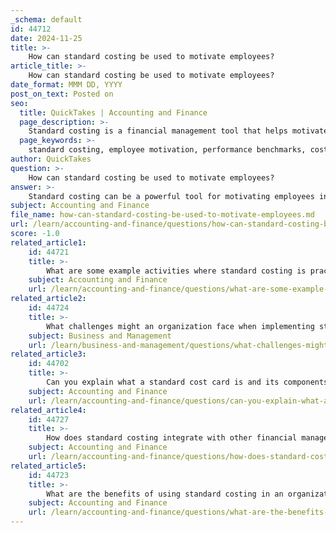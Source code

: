 ```yaml
---
_schema: default
id: 44712
date: 2024-11-25
title: >-
    How can standard costing be used to motivate employees?
article_title: >-
    How can standard costing be used to motivate employees?
date_format: MMM DD, YYYY
post_on_text: Posted on
seo:
  title: QuickTakes | Accounting and Finance
  page_description: >-
    Standard costing is a financial management tool that helps motivate employees by establishing clear performance benchmarks, increasing cost consciousness, facilitating variance analysis, recognizing and rewarding achievements, and promoting participation in budgeting.
  page_keywords: >-
    standard costing, employee motivation, performance benchmarks, cost consciousness, variance analysis, recognition and rewards, psychological impact, budgeting participation, efficiency, accountability, productivity, innovation, job satisfaction
author: QuickTakes
question: >-
    How can standard costing be used to motivate employees?
answer: >-
    Standard costing can be a powerful tool for motivating employees in several ways:\n\n1. **Clear Performance Benchmarks**: Standard costing establishes predetermined benchmarks for costs associated with materials, labor, and overhead. By providing clear targets, employees understand what is expected of them, which can drive them to work more efficiently to meet or exceed these standards.\n\n2. **Increased Cost Consciousness**: When employees are aware of standard costs, they may become more cost-conscious and actively seek ways to improve their methods of completing tasks. This engagement can lead to innovative solutions and increased productivity, as employees take ownership of their work processes.\n\n3. **Variance Analysis**: Standard costing allows for easy identification of variances between actual costs and standard costs. When employees see how their performance impacts these variances, it can motivate them to improve efficiency and reduce waste. Recognizing their contributions to cost savings can enhance their sense of responsibility and accountability.\n\n4. **Recognition and Rewards**: Companies can use the data from standard costing to recognize and reward employees who consistently meet or exceed standards. This recognition can boost morale and encourage a culture of excellence within the organization.\n\n5. **Psychological Impact**: Understanding the psychological implications of cost variances can help management create a supportive environment. When employees see that their efforts lead to positive financial outcomes, it can enhance job satisfaction and performance. Conversely, if variances are viewed negatively, it may demotivate employees, so it is crucial for management to communicate effectively about the purpose and benefits of standard costing.\n\n6. **Participation in Budgeting**: Involving employees in the budgeting process can lead to greater job satisfaction and performance. When employees contribute to setting standards, they are more likely to feel invested in achieving those goals.\n\nIn summary, standard costing not only serves as a financial management tool but also plays a significant role in motivating employees by providing clear expectations, fostering a sense of ownership, and recognizing their contributions to the organization's success.
subject: Accounting and Finance
file_name: how-can-standard-costing-be-used-to-motivate-employees.md
url: /learn/accounting-and-finance/questions/how-can-standard-costing-be-used-to-motivate-employees
score: -1.0
related_article1:
    id: 44721
    title: >-
        What are some example activities where standard costing is practically applied?
    subject: Accounting and Finance
    url: /learn/accounting-and-finance/questions/what-are-some-example-activities-where-standard-costing-is-practically-applied
related_article2:
    id: 44724
    title: >-
        What challenges might an organization face when implementing standard costing?
    subject: Business and Management
    url: /learn/business-and-management/questions/what-challenges-might-an-organization-face-when-implementing-standard-costing
related_article3:
    id: 44702
    title: >-
        Can you explain what a standard cost card is and its components?
    subject: Accounting and Finance
    url: /learn/accounting-and-finance/questions/can-you-explain-what-a-standard-cost-card-is-and-its-components
related_article4:
    id: 44727
    title: >-
        How does standard costing integrate with other financial management systems?
    subject: Accounting and Finance
    url: /learn/accounting-and-finance/questions/how-does-standard-costing-integrate-with-other-financial-management-systems
related_article5:
    id: 44723
    title: >-
        What are the benefits of using standard costing in an organization?
    subject: Accounting and Finance
    url: /learn/accounting-and-finance/questions/what-are-the-benefits-of-using-standard-costing-in-an-organization
---
```


&nbsp;